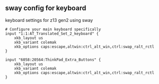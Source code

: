 
## sway config for keyboard

keyboard settings for z13 gen2 using sway

```
# Configure your main keyboard specifically
input "1:1:AT_Translated_Set_2_keyboard" {
    xkb_layout us
    xkb_variant colemak
    xkb_options caps:escape,altwin:ctrl_alt_win,ctrl:swap_ralt_rctl
}

input "6058:20564:ThinkPad_Extra_Buttons" {
    xkb_layout us
    xkb_variant colemak
    xkb_options caps:escape,altwin:ctrl_alt_win,ctrl:swap_ralt_rctl
}

```
